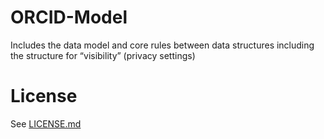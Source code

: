 # ORCID-Model
Includes the data model and core rules between data structures including the structure for “visibility” (privacy settings)

# License
See [LICENSE.md](https://github.com/ORCID/ORCID-Work-in-Progress/blob/master/LICENSE.md)
